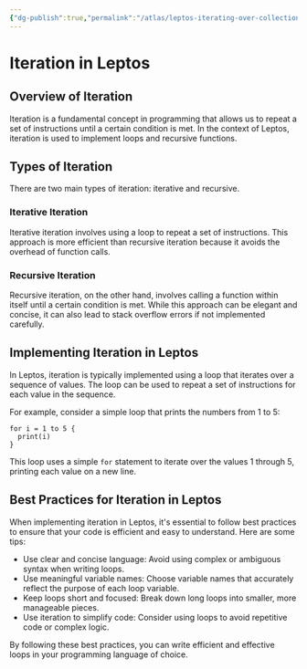 ```yaml
---
{"dg-publish":true,"permalink":"/atlas/leptos-iterating-over-collections-with-update/","tags":["🌱_Processing","rust","leptos","programming","🔧_Technology"],"updated":"2025-10-18T23:01:35.366-07:00"}
---
```


# Iteration in Leptos

## Overview of Iteration

Iteration is a fundamental concept in programming that allows us to repeat a set of instructions until a certain condition is met. In the context of Leptos, iteration is used to implement loops and recursive functions.

## Types of Iteration

There are two main types of iteration: iterative and recursive.

### Iterative Iteration

Iterative iteration involves using a loop to repeat a set of instructions. This approach is more efficient than recursive iteration because it avoids the overhead of function calls.

### Recursive Iteration

Recursive iteration, on the other hand, involves calling a function within itself until a certain condition is met. While this approach can be elegant and concise, it can also lead to stack overflow errors if not implemented carefully.

## Implementing Iteration in Leptos

In Leptos, iteration is typically implemented using a loop that iterates over a sequence of values. The loop can be used to repeat a set of instructions for each value in the sequence.

For example, consider a simple loop that prints the numbers from 1 to 5:
```
for i = 1 to 5 {
  print(i)
}
```
This loop uses a simple `for` statement to iterate over the values 1 through 5, printing each value on a new line.

## Best Practices for Iteration in Leptos

When implementing iteration in Leptos, it's essential to follow best practices to ensure that your code is efficient and easy to understand. Here are some tips:

* Use clear and concise language: Avoid using complex or ambiguous syntax when writing loops.
* Use meaningful variable names: Choose variable names that accurately reflect the purpose of each loop variable.
* Keep loops short and focused: Break down long loops into smaller, more manageable pieces.
* Use iteration to simplify code: Consider using loops to avoid repetitive code or complex logic.

By following these best practices, you can write efficient and effective loops in your programming language of choice.
